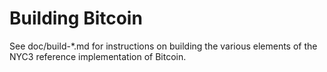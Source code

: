 Building Bitcoin
================

See doc/build-*.md for instructions on building the various
elements of the NYC3 reference implementation of Bitcoin.
